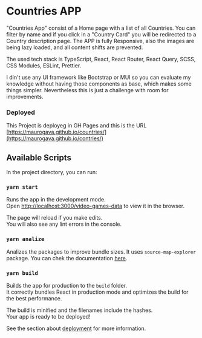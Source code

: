 # Countries APP

"Countries App" consist of a Home page with a list of all Countries. You can filter by name and if you click in a "Country Card" you will be redirected to a Country description page.
The APP is fully Responsive, also the images are being lazy loaded, and all content shifts are prevented.

The used tech stack is TypeScript, React, React Router, React Query, SCSS, CSS Modules, ESLint, Prettier.

I din't use any UI framework like Bootstrap or MUI so you can evaluate my knowledge without having those components as base, which makes some things simpler. Nevertheless this is just a challenge with room for improvements.

### **Deployed**

This Project is deployeg in GH Pages and this is the URL [https://maurogava.github.io/countries/](https://maurogava.github.io/contries/)

## Available Scripts

In the project directory, you can run:

### `yarn start`

Runs the app in the development mode.\
Open [http://localhost:3000/video-games-data](http://localhost:3000/video-games-data) to view it in the browser.

The page will reload if you make edits.\
You will also see any lint errors in the console.

### `yarn analize`

Analizes the packages to improve bundle sizes. It uses `source-map-explorer` package. You can chek the documentation [here](https://github.com/danvk/source-map-explorer#readme).

### `yarn build`

Builds the app for production to the `build` folder.\
It correctly bundles React in production mode and optimizes the build for the best performance.

The build is minified and the filenames include the hashes.\
Your app is ready to be deployed!

See the section about [deployment](https://facebook.github.io/create-react-app/docs/deployment) for more information.
